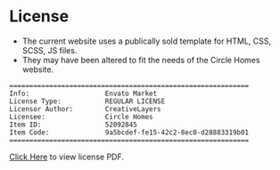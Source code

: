 
# License
 - The current website uses a publically sold template for HTML, CSS, SCSS,  JS files. 
 - They may have been altered to fit the needs of the Circle Homes website.
```
============================================================
Info:					Envato Market
License Type:		  	REGULAR LICENSE
Licensor Author:		CreativeLayers
Licensee:			    Circle Homes
Item ID:				52092845
Item Code:				9a5bcdef-fe15-42c2-8ec0-d28883319b01
============================================================
```
[Click Here](https://github.com/ShmilloV/CircleHomes/blob/main/ENVATO-MARKET-LICENSE.pdf) to view license PDF.
